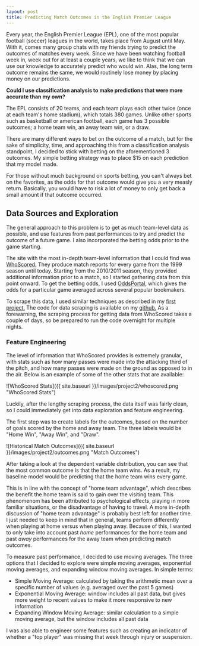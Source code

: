```yaml
---
layout: post
title: Predicting Match Outcomes in the English Premier League
---
```


Every year, the English Premier League (EPL), one of the most popular football (soccer) leagues in the world, takes place from August until May. With it, comes many group chats with my friends trying to predict the outcomes of matches every week. Since we have been watching football week in, week out for at least a couple years, we like to think that we can use our knowledge to accurately predict who would win. Alas, the long term outcome remains the same, we would routinely lose money by placing money on our predictions.

**Could I use classification analysis to make predictions that were more accurate than my own?**

The EPL consists of 20 teams, and each team plays each other twice (once at each team's home stadium), which totals 380 games. Unlike other sports such as basketball or american football, each game has 3 possible outcomes; a home team win, an away team win, or a draw.

There are many different ways to bet on the outcome of a match, but for the sake of simplicity, time, and approaching this from a classification analysis standpoint, I decided to stick with betting on the aforementioned 3 outcomes. My simple betting strategy was to place $15 on each prediction that my model made. 

For those without much background on sports betting, you can't always bet on the favorites, as the odds for that outcome would give you a very measly return. Basically, you would have to risk a lot of money to only get back a small amount if that outcome occurred.

## Data Sources and Exploration ##

The general approach to this problem is to get as much team-level data as possible, and use features from past performances to try and predict the outcome of a future game. I also incorporated the betting odds prior to the game starting. 

The site with the most in-depth team-level information that I could find was [WhoScored.](https://www.whoscored.com/) They produce match reports for every game from the 1999 season until today. Starting from the 2010/2011 season, they provided additional information prior to a match, so I started gathering data from this point onward. To get the betting odds, I used [OddsPortal,](http://www.oddsportal.com/) which gives the odds for a particular game averaged across several popular bookmakers.

To scrape this data, I used similar techniques as described in my [first project.](https://kstern31.github.io/CollegeCosts-Part1/) The code for data scraping is available on my [github.](https://github.com/kstern31/Predicting-Match-Outcomes-in-EPL/tree/master/data_collection_and_analysis) As a forewarning, the scraping process for getting data from WhoScored takes a couple of days, so be prepared to run the code overnight for multiple nights.

### Feature Engineering ###

The level of information that WhoScored provides is extremely granular, with stats such as how many passes were made into the attacking third of the pitch, and how many passes were made on the ground as opposed to in the air. Below is an example of some of the other stats that are available:

![WhoScored Stats]({{ site.baseurl }}/images/project2/whoscored.png "WhoScored Stats")

Luckily, after the lengthy scraping process, the data itself was fairly clean, so I could immediately get into data exploration and feature engineering.

The first step was to create labels for the outcomes, based on the number of goals scored by the home and away team. The three labels would be "Home Win", "Away Win", and "Draw".

![Historical Match Outcomes]({{ site.baseurl }}/images/project2/outcomes.png "Match Outcomes")

After taking a look at the dependent variable distribution, you can see that the most common outcome is that the home team wins. As a result, my baseline model would be predicting that the home team wins every game.

This is in line with the concept of "home team advantage", which describes the benefit the home team is said to gain over the visiting team. This phenomenom has been attributed to psychological effects, playing in more familiar situations, or the disadvantage of having to travel. A more in-depth discussion of "home team advantage" is probably best left for another time. I just needed to keep in mind that in general, teams perform differently when playing at home versus when playing away. Because of this, I wanted to only take into account past _home_ performances for the home team and past _away_ performances for the away team when predicting match outcomes. 

To measure past performance, I decided to use moving averages. The three options that I decided to explore were simple moving averages, exponential moving averages, and expanding window moving averages. In simple terms:

* Simple Moving Average: calculated by taking the arithmetic mean over a specific number of values (e.g. averaged over the past 5 games)
* Exponential Moving Average: window includes all past data, but gives more weight to recent values to make it more responsive to new information
* Expanding Window Moving Average: similar calculation to a simple moving average, but the window includes all past data


I was also able to engineer some features such as creating an indicator of whether a "top player" was missing that week through injury or suspension.




